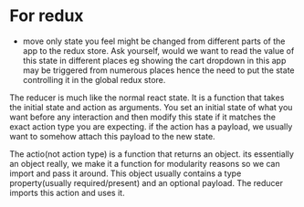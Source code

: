 # For redux
- move only state you feel might be changed from different parts of the app to the redux store. Ask yourself, would we want to read the value of this state in different places eg showing the cart dropdown in this app may be triggered from numerous places hence the need to put the state controlling it in the global redux store. 

The reducer is much like the normal react state. It is a function that takes the initial state and action as arguments. You set an initial state of what you want before any interaction and then modify this state if it matches the exact action type you are expecting. if the action has a payload, we usually want to somehow attach this payload to the new state.

The actio(not action type) is a function that returns an object. its essentially an object really, we make it a function for modularity reasons so we can import and pass it around. This object usually contains a type property(usually required/present) and an optional payload. The reducer imports this action and uses it.